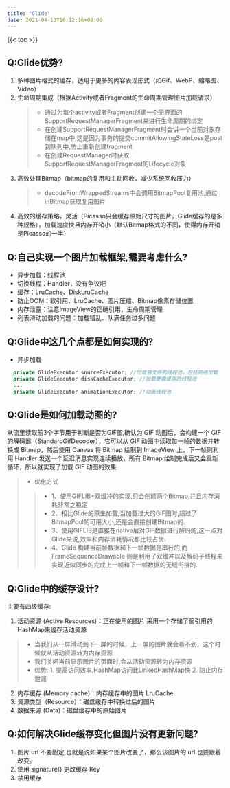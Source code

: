 ```yaml
---
title: "Glide"
date: 2021-04-13T16:12:16+08:00
---
```

{{< toc >}}
## Q:Glide优势?
1. 多种图片格式的缓存，适用于更多的内容表现形式（如Gif、WebP、缩略图、Video）
2. 生命周期集成（根据Activity或者Fragment的生命周期管理图片加载请求）
    >- 通过为每个activity或者Fragment创建一个无界面的SupportRequestManagerFragment来进行生命周期的绑定
    >- 在创建SupportRequestManagerFragment时会讲一个当前对象存储在map中,这是因为事务的提交commitAllowingStateLoss是post到队列中,防止重新创建fragment
    >- 在创建RequestManager时获取SupportRequestManagerFragment的Lifecycle对象
3. 高效处理Bitmap（bitmap的复用和主动回收，减少系统回收压力）
    >- decodeFromWrappedStreams中会调用BitmapPool复用池,通过inBitmap获取复用图片
4. 高效的缓存策略，灵活（Picasso只会缓存原始尺寸的图片，Glide缓存的是多种规格），加载速度快且内存开销小（默认Bitmap格式的不同，使得内存开销是Picasso的一半）

## Q:自己实现一个图片加载框架,需要考虑什么?
* 异步加载：线程池
* 切换线程：Handler，没有争议吧
* 缓存：LruCache、DiskLruCache
* 防止OOM：软引用、LruCache、图片压缩、Bitmap像素存储位置
* 内存泄露：注意ImageView的正确引用，生命周期管理
* 列表滑动加载的问题：加载错乱、队满任务过多问题


## Q:Glide中这几个点都是如何实现的?
* 异步加载
```java
  private GlideExecutor sourceExecutor; //加载源文件的线程池，包括网络加载
  private GlideExecutor diskCacheExecutor; //加载硬盘缓存的线程池
  ...
  private GlideExecutor animationExecutor; //动画线程池
```

## Q:Glide是如何加载动图的?
从流里读取前3个字节用于判断是否为GIF图,确认为 GIF 动图后，会构建一个 GIF 的解码器（StandardGifDecoder），它可以从 GIF 动图中读取每一帧的数据并转换成 Bitmap，然后使用 Canvas 将 Bitmap 绘制到 ImageView 上，下一帧则利用 Handler 发送一个延迟消息实现连续播放，所有 Bitmap 绘制完成后又会重新循环，所以就实现了加载 GIF 动图的效果
>- 优化方式
>>- 1、使用GIFLIB+双缓冲的实现,只会创建两个Bitmap,并且内存消耗非常之稳定
>>- 2、相比Glide的原生加载,当加载过大的GIF图时,超过了BitmapPool的可用大小,还是会直接创建Bitmap的.
>>- 3、使用GIFLIB是直接在native层对GIF数据进行解码的,这一点对Glide来说,效率和内存消耗情况都比较占优.
>>- 4、Glide 构建当前帧数据和下一帧数据是串行的,而 FrameSequenceDrawable 则是利用了双缓冲以及解码子线程来实现近似同步的完成上一帧和下一帧数据的无缝衔接的.

## Q:Glide中的缓存设计?
主要有四级缓存:
1. 活动资源 (Active Resources)：正在使用的图片 采用一个存储了弱引用的HashMap来缓存活动资源
  >- 当我们从一屏滑动到下一屏的时候，上一屏的图片就会看不到，这个时候就从活动资源转为内存资源
  >- 我们关闭当前显示图片的页面时,会从活动资源转为内存资源
  >- 优势:
    1. 提高访问效率,HashMap访问比LinkedHashMap快
    2. 防止内存泄漏
2. 内存缓存 (Memory cache)：内存缓存中的图片 LruCache
3. 资源类型（Resource）：磁盘缓存中转换过后的图片
4. 数据来源 (Data)：磁盘缓存中的原始图片

## Q:如何解决Glide缓存变化但图片没有更新问题?
1. 图片 url 不要固定,也就是说如果某个图片改变了，那么该图片的 url 也要跟着改变。
2. 使用 signature() 更改缓存 Key
3. 禁用缓存